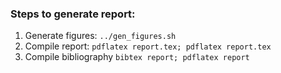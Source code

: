 ### Steps to generate report:
1. Generate figures: `../gen_figures.sh`
2. Compile report: `pdflatex report.tex; pdflatex report.tex`
3. Compile bibliography `bibtex report; pdflatex report`
